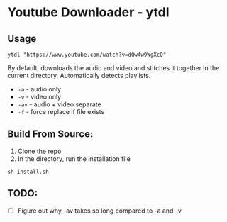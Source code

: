 # Youtube Downloader - ytdl

## Usage
```shell
ytdl "https://www.youtube.com/watch?v=dQw4w9WgXcQ"
```
By default, downloads the audio and video and stitches it together in the current directory. Automatically detects playlists.

- `-a` - audio only
- `-v` - video only
- `-av` - audio + video separate
- `-f` - force replace if file exists

## Build From Source:
1. Clone the repo
2. In the directory, run the installation file
```shell
sh install.sh
```


## TODO:
- [ ] Figure out why -av takes so long compared to -a and -v
